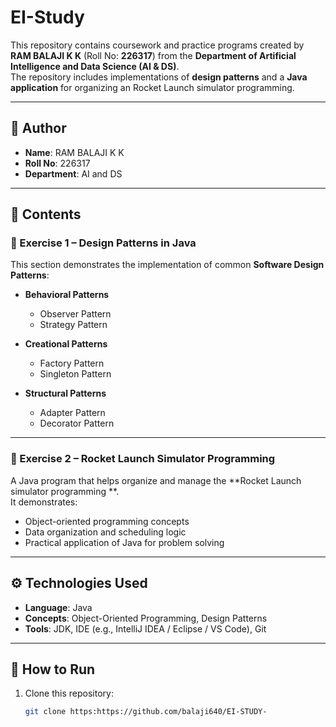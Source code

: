 # EI-Study

This repository contains coursework and practice programs created by **RAM BALAJI K K** (Roll No: **226317**) from the **Department of Artificial Intelligence and Data Science (AI & DS)**.  
The repository includes implementations of **design patterns** and a **Java application** for organizing an Rocket Launch simulator programming.

---

## 👤 Author

- **Name**: RAM BALAJI K K  
- **Roll No**: 226317 
- **Department**: AI and DS  

---

## 📘 Contents

### 🔹 Exercise 1 – Design Patterns in Java
This section demonstrates the implementation of common **Software Design Patterns**:

- **Behavioral Patterns**
  - Observer Pattern  
  - Strategy Pattern  

- **Creational Patterns**
  - Factory Pattern  
  - Singleton Pattern  

- **Structural Patterns**
  - Adapter Pattern  
  - Decorator Pattern  

---

### 🔹 Exercise 2 – Rocket Launch Simulator Programming 
A Java program that helps organize and manage the **Rocket Launch simulator programming **.  
It demonstrates:
- Object-oriented programming concepts  
- Data organization and scheduling logic  
- Practical application of Java for problem solving  

---

## ⚙️ Technologies Used
- **Language**: Java  
- **Concepts**: Object-Oriented Programming, Design Patterns  
- **Tools**: JDK, IDE (e.g., IntelliJ IDEA / Eclipse / VS Code), Git  

---

## 🚀 How to Run

1. Clone this repository:
   ```bash
   git clone https:https://github.com/balaji640/EI-STUDY-
